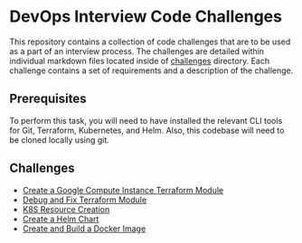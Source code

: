# DevOps Interview Code Challenges

This repository contains a collection of code challenges that are to be used as a part of an interview process. The challenges are detailed within individual markdown files located inside of [challenges](challenges) directory. Each challenge contains a set of requirements and a description of the challenge.

## Prerequisites

To perform this task, you will need to have installed the relevant CLI tools for Git, Terraform, Kubernetes, and Helm. Also, this codebase will need to be cloned locally using git.

## Challenges

- [Create a Google Compute Instance Terraform Module](challenges/create-a-gce-terraform-module.md)
- [Debug and Fix Terraform Module](challenges/fix-terraform-module.md)
- [K8S Resource Creation](challenges/k8s-resource-creation.md)
- [Create a Helm Chart](challenges/create-a-helm-chart.md)
- [Create and Build a Docker Image](challenges/create-and-build-docker-image.md)
